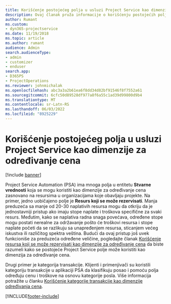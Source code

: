```yaml
---
title: Korišćenje postojećeg polja u usluzi Project Service kao dimenzije za određivanje cena
description: Ovaj članak pruža informacije o korišćenju postojećih polja Projekt servisa kao dimenzija cena.
author: Rumant
ms.custom:
- dyn365-projectservice
ms.date: 11/19/2018
ms.topic: article
ms.author: rumant
audience: Admin
search.audienceType:
- admin
- customizer
- enduser
search.app:
- D365PS
- ProjectOperations
ms.reviewer: johnmichalak
ms.openlocfilehash: abc3a3a2b61ea6f8dd34d82bf91546f8f7552a61
ms.sourcegitcommit: 6cfc50d89528df977a8f6a55c1ad39d99800d9b4
ms.translationtype: MT
ms.contentlocale: sr-Latn-RS
ms.lasthandoff: 06/03/2022
ms.locfileid: "8925229"
---
```

# <a name="use-an-existing-field-in-project-service-as-a-pricing-dimension"></a>Korišćenje postojećeg polja u usluzi Project Service kao dimenzije za određivanje cena

[!include [banner](../includes/psa-now-project-operations.md)]

Project Service Automation (PSA) ima mnoga polja u entitetu **Stvarne vrednosti** koja se mogu koristiti kao dimenzije za određivanje cena zasnovano na resursima u organizacijama koje obavljaju projekte. Na primer, jedno uobičajeno polje je **Resurs koji se može rezervisati**. Manja preduzeća sa manje od 20-30 naplativih resursa mogu da otkriju da je jednostavniji pristup ako imaju stope naplate i troškova specifične za svaki resurs. Međutim, kako se naplativa radna snaga povećava, određene stope mogu postati nerealne za održavanje pošto će troškovi resursa i stope naplate početi da se razlikuju sa unapređenjem resursa, sticanjem većeg iskustva ili različitog spektra veština. Budući da ovaj pristup još uvek funkcioniše za preduzeća određene veličine, pogledajte članak [Korišćenje resursa koji se može rezervisati kao dimenzije za određivanje cena](bookable-resource-pricing-dimension.md) da biste razumeli kako se postojeće Project Service polje može koristiti kao dimenzija za određivanje cena.

Drugi primer je kategorija transakcije. Klijenti i primenjivači su koristili kategoriju transakcije u aplikaciji PSA da klasifikuju posao i pomoću polja određuju cenu i troškove na osnovu kategorije posla. Više informacija potražite u članku [Korišćenje kategorije transakcije kao dimenzije određivanja cena](transaction-category-pricing-dimension.md).


[!INCLUDE[footer-include](../includes/footer-banner.md)]

